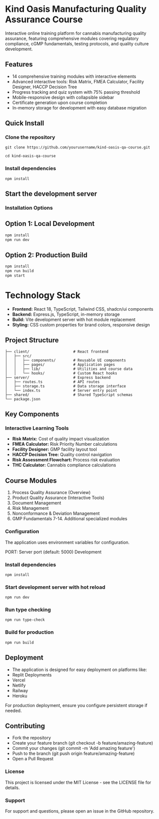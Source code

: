 # Kind Oasis Manufacturing Quality Assurance Course

Interactive online training platform for cannabis manufacturing quality assurance, featuring comprehensive modules covering regulatory compliance, cGMP fundamentals, testing protocols, and quality culture development.

## Features
- 14 comprehensive training modules with interactive elements
- Advanced interactive tools: Risk Matrix, FMEA Calculator, Facility Designer, HACCP Decision Tree
- Progress tracking and quiz system with 75% passing threshold
- Mobile-responsive design with collapsible sidebar
- Certificate generation upon course completion
- In-memory storage for development with easy database migration

## Quick Install

### Clone the repository
```
git clone https://github.com/yourusername/kind-oasis-qa-course.git

cd kind-oasis-qa-course
```

### Install dependencies
```
npm install
```

## Start the development server

### Installation Options

## Option 1: Local Development
```bash
npm install
npm run dev
```

## Option 2: Production Build
```bash
npm install
npm run build
npm start
```

# Technology Stack

- **Frontend:** React 18, TypeScript, Tailwind CSS, shadcn/ui components
- **Backend:** Express.js, TypeScript, in-memory storage
- **Build:** Vite development server with hot module replacement
- **Styling:** CSS custom properties for brand colors, responsive design

## Project Structure

```
├── client/                    # React frontend
│   ├── src/
│   │   ├── components/        # Reusable UI components
│   │   ├── pages/             # Application pages
│   │   ├── lib/               # Utilities and course data
│   │   └── hooks/             # Custom React hooks
├── server/                    # Express backend
│   ├── routes.ts              # API routes
│   ├── storage.ts             # Data storage interface
│   └── index.ts               # Server entry point
├── shared/                    # Shared TypeScript schemas
└── package.json
```

## Key Components

### Interactive Learning Tools

- **Risk Matrix:** Cost of quality impact visualization
- **FMEA Calculator:** Risk Priority Number calculations
- **Facility Designer:** GMP facility layout tool
- **HACCP Decision Tree:** Quality control navigation
- **Risk Assessment Flowchart:** Process risk evaluation
- **THC Calculator:** Cannabis compliance calculations

## Course Modules

1. Process Quality Assurance (Overview)
2. Product Quality Assurance (Interactive Tools)
3. Document Management
4. Risk Management
5. Nonconformance & Deviation Management
6. GMP Fundamentals
7-14. Additional specialized modules

### Configuration

The application uses environment variables for configuration.

PORT: Server port (default: 5000)
Development

### Install dependencies
```
npm install
```

### Start development server with hot reload
```
npm run dev
```

### Run type checking
```
npm run type-check
```

### Build for production
```
npm run build
```

## Deployment
- The application is designed for easy deployment on platforms like:
-   Replit Deployments
-   Vercel
-   Netlify
-   Railway
-   Heroku

For production deployment, ensure you configure persistent storage if needed.

## Contributing
- Fork the repository
-   Create your feature branch (git checkout -b feature/amazing-feature)
-   Commit your changes (git commit -m 'Add amazing feature')
-   Push to the branch (git push origin feature/amazing-feature)
-   Open a Pull Request

### License
This project is licensed under the MIT License - see the LICENSE file for details.

### Support
For support and questions, please open an issue in the GitHub repository.

